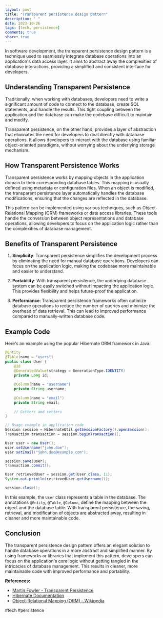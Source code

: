 ```yaml
---
layout: post
title: "Transparent persistence design pattern"
description: " "
date: 2023-10-26
tags: [tech, persistence]
comments: true
share: true
---
```


In software development, the transparent persistence design pattern is a technique used to seamlessly integrate database operations into an application's data access layer. It aims to abstract away the complexities of database interactions, providing a simplified and consistent interface for developers.

## Understanding Transparent Persistence

Traditionally, when working with databases, developers need to write a significant amount of code to connect to the database, create SQL statements, and handle the results. This tight coupling between the application and the database can make the codebase difficult to maintain and modify.

Transparent persistence, on the other hand, provides a layer of abstraction that eliminates the need for developers to deal directly with database operations. It allows developers to interact with the database using familiar object-oriented paradigms, without worrying about the underlying storage mechanism.

## How Transparent Persistence Works

Transparent persistence works by mapping objects in the application domain to their corresponding database tables. This mapping is usually defined using metadata or configuration files. When an object is modified, the transparent persistence layer automatically handles the database modifications, ensuring that the changes are reflected in the database.

This pattern can be implemented using various techniques, such as Object-Relational Mapping (ORM) frameworks or data access libraries. These tools handle the conversion between object representations and database operations, allowing developers to focus on the application logic rather than the complexities of database management.

## Benefits of Transparent Persistence

1. **Simplicity**: Transparent persistence simplifies the development process by eliminating the need for manual database operations. Developers can focus on the application logic, making the codebase more maintainable and easier to understand.

2. **Portability**: With transparent persistence, the underlying database system can be easily switched without impacting the application logic. This provides flexibility and helps future-proof the application.

3. **Performance**: Transparent persistence frameworks often optimize database operations to reduce the number of queries and minimize the overhead of data retrieval. This can lead to improved performance compared to manually-written database code.

## Example Code

Here's an example using the popular Hibernate ORM framework in Java:

```java
@Entity
@Table(name = "users")
public class User {
    @Id
    @GeneratedValue(strategy = GenerationType.IDENTITY)
    private Long id;
    
    @Column(name = "username")
    private String username;
    
    @Column(name = "email")
    private String email;
    
    // Getters and setters
}

// Usage example in application code
Session session = HibernateUtil.getSessionFactory().openSession();
Transaction transaction = session.beginTransaction();

User user = new User();
user.setUsername("john.doe");
user.setEmail("john.doe@example.com");

session.save(user);
transaction.commit();

User retrievedUser = session.get(User.class, 1L);
System.out.println(retrievedUser.getUsername());

session.close();
```

In this example, the `User` class represents a table in the database. The annotations `@Entity`, `@Table`, `@Column`, define the mapping between the object and the database table. With transparent persistence, the saving, retrieval, and modification of objects are abstracted away, resulting in cleaner and more maintainable code.

## Conclusion

The transparent persistence design pattern offers an elegant solution to handle database operations in a more abstract and simplified manner. By using frameworks or libraries that implement this pattern, developers can focus on the application's core logic without getting tangled in the intricacies of database management. This results in cleaner, more maintainable code with improved performance and portability.

**References:**
- [Martin Fowler - Transparent Persistence](https://martinfowler.com/eaaCatalog/transparentPersistence.html)
- [Hibernate Documentation](https://docs.jboss.org/hibernate/orm/5.5/userguide/html_single/Hibernate_User_Guide.html)
- [Object-Relational Mapping (ORM) - Wikipedia](https://en.wikipedia.org/wiki/Object-relational_mapping)  

#tech #persistence